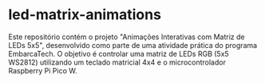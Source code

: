 # led-matrix-animations
Este repositório contém o projeto "Animações Interativas com Matriz de LEDs 5x5", desenvolvido como parte de uma atividade prática do programa EmbarcaTech. O objetivo é controlar uma matriz de LEDs RGB (5x5 WS2812) utilizando um teclado matricial 4x4 e o microcontrolador Raspberry Pi Pico W.

